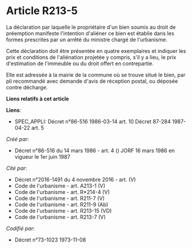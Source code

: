 # Article R213-5

La déclaration par laquelle le propriétaire d'un bien soumis au droit de préemption manifeste l'intention d'aliéner ce bien
est établie dans les formes prescrites par un arrêté du ministre chargé de l'urbanisme.

Cette déclaration doit être présentée en quatre exemplaires et indiquer les prix et conditions de l'aliénation projetée y
compris, s'il y a lieu, le prix d'estimation de l'immeuble ou du droit offert en contrepartie.

Elle est adressée à la mairie de la commune où se trouve situé le bien, par pli recommandé avec demande d'avis de réception
postal, ou déposée contre décharge.

**Liens relatifs à cet article**

**Liens**:

  - SPEC_APPLI: Décret n°86-516 1986-03-14 art. 10 Décret 87-284 1987-04-22 art. 5

_Créé par_:

  - Décret n°86-516 du 14 mars 1986 - art. 4 () JORF 16 mars 1986 en vigueur le 1er juin 1987

_Cité par_:

  - Décret n°2016-1491 du 4 novembre 2016 - art. (V)
  - Code de l'urbanisme - art. A213-1 (V)
  - Code de l'urbanisme - art. R*214-4 (V)
  - Code de l'urbanisme - art. R211-7 (V)
  - Code de l'urbanisme - art. R211-9 (Ab)
  - Code de l'urbanisme - art. R213-15 (VD)
  - Code de l'urbanisme - art. R213-7 (V)

_Codifié par_:

  - Décret n°73-1023 1973-11-08
